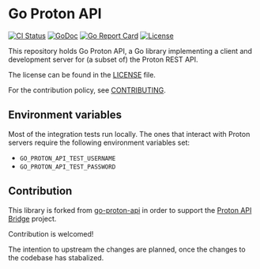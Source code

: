 # Go Proton API

<a href="https://github.com/henrybear327/go-proton-api/actions/workflows/check.yml"><img src="https://github.com/henrybear327/go-proton-api/actions/workflows/check.yml/badge.svg?branch=master" alt="CI Status"></a>
<a href="https://pkg.go.dev/github.com/henrybear327/go-proton-api"><img src="https://pkg.go.dev/badge/github.com/henrybear327/go-proton-api" alt="GoDoc"></a>
<a href="https://goreportcard.com/report/github.com/henrybear327/go-proton-api"><img src="https://goreportcard.com/badge/github.com/henrybear327/go-proton-api" alt="Go Report Card"></a>
<a href="LICENSE"><img src="https://img.shields.io/github/license/ProtonMail/go-proton-api.svg" alt="License"></a>

This repository holds Go Proton API, a Go library implementing a client and development server for (a subset of) the Proton REST API.

The license can be found in the [LICENSE](./LICENSE) file.

For the contribution policy, see [CONTRIBUTING](./CONTRIBUTING.md).

## Environment variables

Most of the integration tests run locally. The ones that interact with Proton servers require the following environment variables set:

- ```GO_PROTON_API_TEST_USERNAME```
- ```GO_PROTON_API_TEST_PASSWORD```

## Contribution

This library is forked from [go-proton-api](https://github.com/ProtonMail/go-proton-api) in order to support the [Proton API Bridge](https://github.com/henrybear327/Proton-API-Bridge) project. 

Contribution is welcomed! 

The intention to upstream the changes are planned, once the changes to the codebase has stabalized. 

